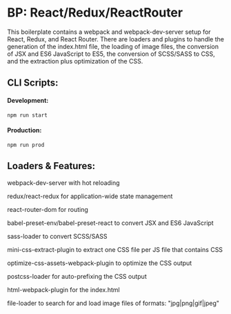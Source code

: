 # BP: React/Redux/ReactRouter
This boilerplate contains a webpack and webpack-dev-server setup for React, Redux, and React Router. There are loaders and plugins to handle the generation of the index.html file, the loading of image files, the conversion of JSX and ES6 JavaScript to ES5, the conversion of SCSS/SASS to CSS, and the extraction plus optimization of the CSS.


## CLI Scripts:

#### Development: 
```
npm run start
```

#### Production: 
```
npm run prod
```


## Loaders & Features:

webpack-dev-server with hot reloading

redux/react-redux for application-wide state management

react-router-dom for routing

babel-preset-env/babel-preset-react to convert JSX and ES6 JavaScript

sass-loader to convert SCSS/SASS

mini-css-extract-plugin to extract one CSS file per JS file that contains CSS 

optimize-css-assets-webpack-plugin to optimize the CSS output

postcss-loader for auto-prefixing the CSS output

html-webpack-plugin for the index.html

file-loader to search for and load image files of formats: "jpg|png|gif|jpeg"
